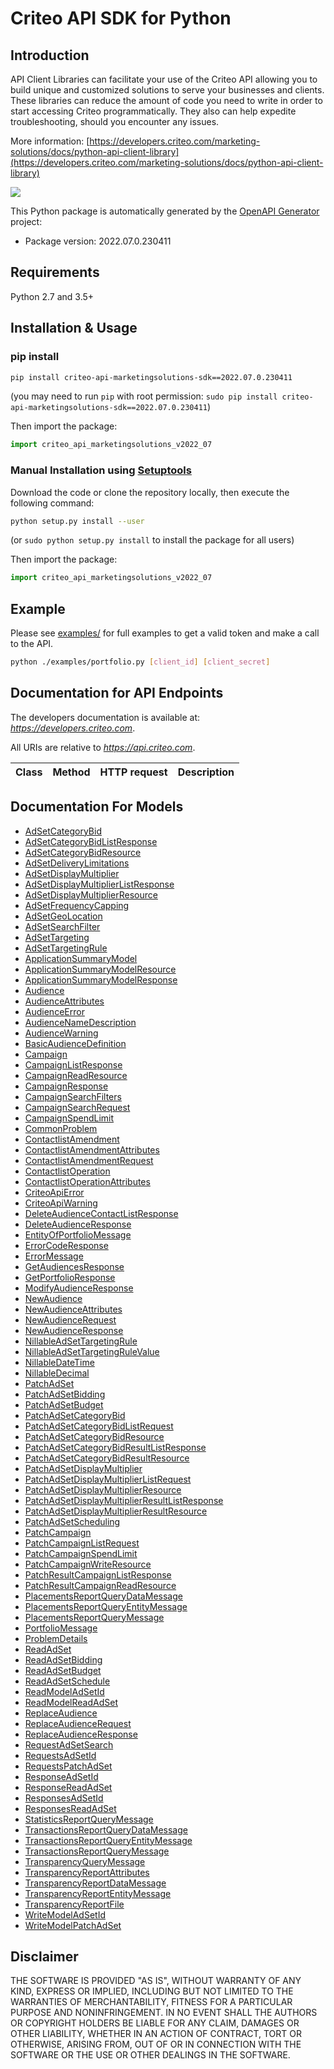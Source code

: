 # Criteo API SDK for Python

## Introduction

API Client Libraries can facilitate your use of the Criteo API allowing you to build unique and customized solutions to serve your businesses and clients.
These libraries can reduce the amount of code you need to write in order to start accessing Criteo programmatically. They also can help expedite troubleshooting, should you encounter any issues.

More information: [https://developers.criteo.com/marketing-solutions/docs/python-api-client-library](https://developers.criteo.com/marketing-solutions/docs/python-api-client-library)

[![](https://img.shields.io/pypi/pyversions/criteo-marketing.svg)](https://pypi.org/project/criteo-marketing-transition/)

This Python package is automatically generated by the [OpenAPI Generator](https://openapi-generator.tech) project:

- Package version: 2022.07.0.230411

## Requirements

Python 2.7 and 3.5+

## Installation & Usage
### pip install

```sh
pip install criteo-api-marketingsolutions-sdk==2022.07.0.230411
```
(you may need to run `pip` with root permission: `sudo pip install criteo-api-marketingsolutions-sdk==2022.07.0.230411`)

Then import the package:
```python
import criteo_api_marketingsolutions_v2022_07
```

### Manual Installation using [Setuptools](http://pypi.python.org/pypi/setuptools)

Download the code or clone the repository locally, then execute the following command:

```sh
python setup.py install --user
```
(or `sudo python setup.py install` to install the package for all users)

Then import the package:
```python
import criteo_api_marketingsolutions_v2022_07
```

## Example
Please see [examples/](examples/) for full examples to get a valid token and make a call to the API.

```sh
python ./examples/portfolio.py [client_id] [client_secret]
```

## Documentation for API Endpoints

The developers documentation is available at: *https://developers.criteo.com*.

All URIs are relative to *https://api.criteo.com*.

Class | Method | HTTP request | Description
------------ | ------------- | ------------- | -------------


## Documentation For Models

 - [AdSetCategoryBid](docs/AdSetCategoryBid.md)
 - [AdSetCategoryBidListResponse](docs/AdSetCategoryBidListResponse.md)
 - [AdSetCategoryBidResource](docs/AdSetCategoryBidResource.md)
 - [AdSetDeliveryLimitations](docs/AdSetDeliveryLimitations.md)
 - [AdSetDisplayMultiplier](docs/AdSetDisplayMultiplier.md)
 - [AdSetDisplayMultiplierListResponse](docs/AdSetDisplayMultiplierListResponse.md)
 - [AdSetDisplayMultiplierResource](docs/AdSetDisplayMultiplierResource.md)
 - [AdSetFrequencyCapping](docs/AdSetFrequencyCapping.md)
 - [AdSetGeoLocation](docs/AdSetGeoLocation.md)
 - [AdSetSearchFilter](docs/AdSetSearchFilter.md)
 - [AdSetTargeting](docs/AdSetTargeting.md)
 - [AdSetTargetingRule](docs/AdSetTargetingRule.md)
 - [ApplicationSummaryModel](docs/ApplicationSummaryModel.md)
 - [ApplicationSummaryModelResource](docs/ApplicationSummaryModelResource.md)
 - [ApplicationSummaryModelResponse](docs/ApplicationSummaryModelResponse.md)
 - [Audience](docs/Audience.md)
 - [AudienceAttributes](docs/AudienceAttributes.md)
 - [AudienceError](docs/AudienceError.md)
 - [AudienceNameDescription](docs/AudienceNameDescription.md)
 - [AudienceWarning](docs/AudienceWarning.md)
 - [BasicAudienceDefinition](docs/BasicAudienceDefinition.md)
 - [Campaign](docs/Campaign.md)
 - [CampaignListResponse](docs/CampaignListResponse.md)
 - [CampaignReadResource](docs/CampaignReadResource.md)
 - [CampaignResponse](docs/CampaignResponse.md)
 - [CampaignSearchFilters](docs/CampaignSearchFilters.md)
 - [CampaignSearchRequest](docs/CampaignSearchRequest.md)
 - [CampaignSpendLimit](docs/CampaignSpendLimit.md)
 - [CommonProblem](docs/CommonProblem.md)
 - [ContactlistAmendment](docs/ContactlistAmendment.md)
 - [ContactlistAmendmentAttributes](docs/ContactlistAmendmentAttributes.md)
 - [ContactlistAmendmentRequest](docs/ContactlistAmendmentRequest.md)
 - [ContactlistOperation](docs/ContactlistOperation.md)
 - [ContactlistOperationAttributes](docs/ContactlistOperationAttributes.md)
 - [CriteoApiError](docs/CriteoApiError.md)
 - [CriteoApiWarning](docs/CriteoApiWarning.md)
 - [DeleteAudienceContactListResponse](docs/DeleteAudienceContactListResponse.md)
 - [DeleteAudienceResponse](docs/DeleteAudienceResponse.md)
 - [EntityOfPortfolioMessage](docs/EntityOfPortfolioMessage.md)
 - [ErrorCodeResponse](docs/ErrorCodeResponse.md)
 - [ErrorMessage](docs/ErrorMessage.md)
 - [GetAudiencesResponse](docs/GetAudiencesResponse.md)
 - [GetPortfolioResponse](docs/GetPortfolioResponse.md)
 - [ModifyAudienceResponse](docs/ModifyAudienceResponse.md)
 - [NewAudience](docs/NewAudience.md)
 - [NewAudienceAttributes](docs/NewAudienceAttributes.md)
 - [NewAudienceRequest](docs/NewAudienceRequest.md)
 - [NewAudienceResponse](docs/NewAudienceResponse.md)
 - [NillableAdSetTargetingRule](docs/NillableAdSetTargetingRule.md)
 - [NillableAdSetTargetingRuleValue](docs/NillableAdSetTargetingRuleValue.md)
 - [NillableDateTime](docs/NillableDateTime.md)
 - [NillableDecimal](docs/NillableDecimal.md)
 - [PatchAdSet](docs/PatchAdSet.md)
 - [PatchAdSetBidding](docs/PatchAdSetBidding.md)
 - [PatchAdSetBudget](docs/PatchAdSetBudget.md)
 - [PatchAdSetCategoryBid](docs/PatchAdSetCategoryBid.md)
 - [PatchAdSetCategoryBidListRequest](docs/PatchAdSetCategoryBidListRequest.md)
 - [PatchAdSetCategoryBidResource](docs/PatchAdSetCategoryBidResource.md)
 - [PatchAdSetCategoryBidResultListResponse](docs/PatchAdSetCategoryBidResultListResponse.md)
 - [PatchAdSetCategoryBidResultResource](docs/PatchAdSetCategoryBidResultResource.md)
 - [PatchAdSetDisplayMultiplier](docs/PatchAdSetDisplayMultiplier.md)
 - [PatchAdSetDisplayMultiplierListRequest](docs/PatchAdSetDisplayMultiplierListRequest.md)
 - [PatchAdSetDisplayMultiplierResource](docs/PatchAdSetDisplayMultiplierResource.md)
 - [PatchAdSetDisplayMultiplierResultListResponse](docs/PatchAdSetDisplayMultiplierResultListResponse.md)
 - [PatchAdSetDisplayMultiplierResultResource](docs/PatchAdSetDisplayMultiplierResultResource.md)
 - [PatchAdSetScheduling](docs/PatchAdSetScheduling.md)
 - [PatchCampaign](docs/PatchCampaign.md)
 - [PatchCampaignListRequest](docs/PatchCampaignListRequest.md)
 - [PatchCampaignSpendLimit](docs/PatchCampaignSpendLimit.md)
 - [PatchCampaignWriteResource](docs/PatchCampaignWriteResource.md)
 - [PatchResultCampaignListResponse](docs/PatchResultCampaignListResponse.md)
 - [PatchResultCampaignReadResource](docs/PatchResultCampaignReadResource.md)
 - [PlacementsReportQueryDataMessage](docs/PlacementsReportQueryDataMessage.md)
 - [PlacementsReportQueryEntityMessage](docs/PlacementsReportQueryEntityMessage.md)
 - [PlacementsReportQueryMessage](docs/PlacementsReportQueryMessage.md)
 - [PortfolioMessage](docs/PortfolioMessage.md)
 - [ProblemDetails](docs/ProblemDetails.md)
 - [ReadAdSet](docs/ReadAdSet.md)
 - [ReadAdSetBidding](docs/ReadAdSetBidding.md)
 - [ReadAdSetBudget](docs/ReadAdSetBudget.md)
 - [ReadAdSetSchedule](docs/ReadAdSetSchedule.md)
 - [ReadModelAdSetId](docs/ReadModelAdSetId.md)
 - [ReadModelReadAdSet](docs/ReadModelReadAdSet.md)
 - [ReplaceAudience](docs/ReplaceAudience.md)
 - [ReplaceAudienceRequest](docs/ReplaceAudienceRequest.md)
 - [ReplaceAudienceResponse](docs/ReplaceAudienceResponse.md)
 - [RequestAdSetSearch](docs/RequestAdSetSearch.md)
 - [RequestsAdSetId](docs/RequestsAdSetId.md)
 - [RequestsPatchAdSet](docs/RequestsPatchAdSet.md)
 - [ResponseAdSetId](docs/ResponseAdSetId.md)
 - [ResponseReadAdSet](docs/ResponseReadAdSet.md)
 - [ResponsesAdSetId](docs/ResponsesAdSetId.md)
 - [ResponsesReadAdSet](docs/ResponsesReadAdSet.md)
 - [StatisticsReportQueryMessage](docs/StatisticsReportQueryMessage.md)
 - [TransactionsReportQueryDataMessage](docs/TransactionsReportQueryDataMessage.md)
 - [TransactionsReportQueryEntityMessage](docs/TransactionsReportQueryEntityMessage.md)
 - [TransactionsReportQueryMessage](docs/TransactionsReportQueryMessage.md)
 - [TransparencyQueryMessage](docs/TransparencyQueryMessage.md)
 - [TransparencyReportAttributes](docs/TransparencyReportAttributes.md)
 - [TransparencyReportDataMessage](docs/TransparencyReportDataMessage.md)
 - [TransparencyReportEntityMessage](docs/TransparencyReportEntityMessage.md)
 - [TransparencyReportFile](docs/TransparencyReportFile.md)
 - [WriteModelAdSetId](docs/WriteModelAdSetId.md)
 - [WriteModelPatchAdSet](docs/WriteModelPatchAdSet.md)


## Disclaimer

THE SOFTWARE IS PROVIDED "AS IS", WITHOUT WARRANTY OF ANY KIND, EXPRESS OR IMPLIED, INCLUDING BUT NOT LIMITED TO THE WARRANTIES OF MERCHANTABILITY, FITNESS FOR A PARTICULAR PURPOSE AND NONINFRINGEMENT. IN NO EVENT SHALL THE AUTHORS OR COPYRIGHT HOLDERS BE LIABLE FOR ANY CLAIM, DAMAGES OR OTHER LIABILITY, WHETHER IN AN ACTION OF CONTRACT, TORT OR OTHERWISE, ARISING FROM, OUT OF OR IN CONNECTION WITH THE SOFTWARE OR THE USE OR OTHER DEALINGS IN THE SOFTWARE.